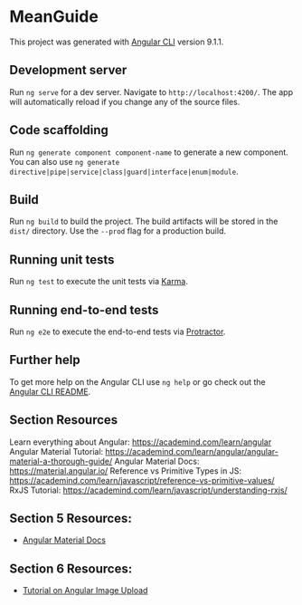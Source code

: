 # MeanGuide

This project was generated with [Angular CLI](https://github.com/angular/angular-cli) version 9.1.1.

## Development server

Run `ng serve` for a dev server. Navigate to `http://localhost:4200/`. The app will automatically reload if you change any of the source files.

## Code scaffolding

Run `ng generate component component-name` to generate a new component. You can also use `ng generate directive|pipe|service|class|guard|interface|enum|module`.

## Build

Run `ng build` to build the project. The build artifacts will be stored in the `dist/` directory. Use the `--prod` flag for a production build.

## Running unit tests

Run `ng test` to execute the unit tests via [Karma](https://karma-runner.github.io).

## Running end-to-end tests

Run `ng e2e` to execute the end-to-end tests via [Protractor](http://www.protractortest.org/).

## Further help

To get more help on the Angular CLI use `ng help` or go check out the [Angular CLI README](https://github.com/angular/angular-cli/blob/master/README.md).

## Section Resources

Learn everything about Angular: https://academind.com/learn/angular
Angular Material Tutorial: https://academind.com/learn/angular/angular-material-a-thorough-guide/
Angular Material Docs: https://material.angular.io/
Reference vs Primitive Types in JS: https://academind.com/learn/javascript/reference-vs-primitive-values/
RxJS Tutorial: https://academind.com/learn/javascript/understanding-rxjs/

## Section 5 Resources:

* [Angular Material Docs][1]

## Section 6 Resources:

* [Tutorial on Angular Image Upload][2]

[1]: https://material.angular.io/components/categories
[2]: https://academind.com/learn/angular/snippets/angular-image-upload-made-easy
